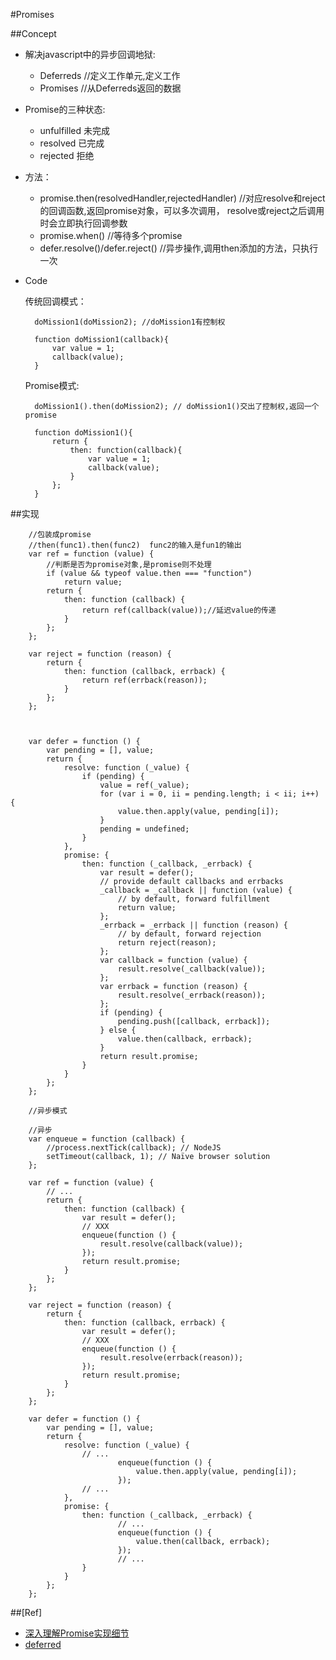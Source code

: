 #Promises

##Concept

- 解决javascript中的异步回调地狱:

  + Deferreds  //定义工作单元,定义工作
  + Promises  //从Deferreds返回的数据

- Promise的三种状态:

  + unfulfilled 未完成
  + resolved 已完成
  + rejected 拒绝

- 方法：

  + promise.then(resolvedHandler,rejectedHandler) //对应resolve和reject的回调函数,返回promise对象，可以多次调用，
  resolve或reject之后调用时会立即执行回调参数
  + promise.when() //等待多个promise
  + defer.resolve()/defer.reject() //异步操作,调用then添加的方法，只执行一次

- Code

    传统回调模式：

        doMission1(doMission2); //doMission1有控制权
        
        function doMission1(callback){
            var value = 1;
            callback(value);
        }
        
    Promise模式:

        doMission1().then(doMission2); // doMission1()交出了控制权,返回一个promise
  
        function doMission1(){
            return {
                then: function(callback){
                    var value = 1;
                    callback(value);
                }
            };
        }   
 
##实现

        //包装成promise
        //then(func1).then(func2)  func2的输入是fun1的输出
        var ref = function (value) {
            //判断是否为promise对象,是promise则不处理
            if (value && typeof value.then === "function")
                return value;
            return {
                then: function (callback) {
                    return ref(callback(value));//延迟value的传递
                }
            };
        };

        var reject = function (reason) {
            return {
                then: function (callback, errback) {
                    return ref(errback(reason));
                }
            };
        };
        


        var defer = function () {
            var pending = [], value;
            return {
                resolve: function (_value) {
                    if (pending) {
                        value = ref(_value);
                        for (var i = 0, ii = pending.length; i < ii; i++) {
                            value.then.apply(value, pending[i]);
                        }
                        pending = undefined;
                    }
                },
                promise: {
                    then: function (_callback, _errback) {
                        var result = defer();
                        // provide default callbacks and errbacks
                        _callback = _callback || function (value) {
                            // by default, forward fulfillment
                            return value;
                        };
                        _errback = _errback || function (reason) {
                            // by default, forward rejection
                            return reject(reason);
                        };
                        var callback = function (value) {
                            result.resolve(_callback(value));
                        };
                        var errback = function (reason) {
                            result.resolve(_errback(reason));
                        };
                        if (pending) {
                            pending.push([callback, errback]);
                        } else {
                            value.then(callback, errback);
                        }
                        return result.promise;
                    }
                }
            };
        };

        //异步模式
        
        //异步
        var enqueue = function (callback) {
            //process.nextTick(callback); // NodeJS
            setTimeout(callback, 1); // Naïve browser solution
        };
        
        var ref = function (value) {
            // ...
            return {
                then: function (callback) {
                    var result = defer();
                    // XXX
                    enqueue(function () {
                        result.resolve(callback(value));
                    });
                    return result.promise;
                }
            };
        };
        
        var reject = function (reason) {
            return {
                then: function (callback, errback) {
                    var result = defer();
                    // XXX
                    enqueue(function () {
                        result.resolve(errback(reason));
                    });
                    return result.promise;
                }
            };
        };
        
        var defer = function () {
            var pending = [], value;
            return {
                resolve: function (_value) {
                    // ...
                            enqueue(function () {
                                value.then.apply(value, pending[i]);
                            });
                    // ...
                },
                promise: {
                    then: function (_callback, _errback) {
                            // ...
                            enqueue(function () {
                                value.then(callback, errback);
                            });
                            // ...
                    }
                }
            };
        };

##[Ref]

+ [深入理解Promise实现细节](https://segmentfault.com/a/1190000002591145)  
+ [deferred](http://www.ruanyifeng.com/blog/2011/08/a_detailed_explanation_of_jquery_deferred_object.html)   